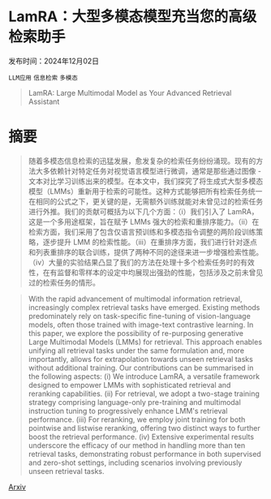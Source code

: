 # LamRA：大型多模态模型充当您的高级检索助手

发布时间：2024年12月02日

`LLM应用` `信息检索` `多模态`

> LamRA: Large Multimodal Model as Your Advanced Retrieval Assistant

# 摘要

> 随着多模态信息检索的迅猛发展，愈发复杂的检索任务纷纷涌现。现有的方法大多依赖针对特定任务对视觉语言模型进行微调，通常是那些通过图像 - 文本对比学习训练出来的模型。在本文中，我们探究了将生成式大型多模态模型（LMMs）重新用于检索的可能性。这种方式能够把所有检索任务统一在相同的公式之下，更关键的是，无需额外训练就能对未曾见过的检索任务进行外推。我们的贡献可概括为以下几个方面：（i）我们引入了 LamRA，这是一个多用途框架，旨在赋予 LMMs 强大的检索和重排序能力。（ii）在检索方面，我们采用了包含仅语言预训练和多模态指令调整的两阶段训练策略，逐步提升 LMM 的检索性能。（iii）在重排序方面，我们进行针对逐点和列表重排序的联合训练，提供了两种不同的途径来进一步增强检索性能。（iv）大量的实验结果凸显了我们的方法在处理十多个检索任务时的有效性，在有监督和零样本的设定中均展现出强劲的性能，包括涉及之前未曾见过的检索任务的情形。

> With the rapid advancement of multimodal information retrieval, increasingly complex retrieval tasks have emerged. Existing methods predominately rely on task-specific fine-tuning of vision-language models, often those trained with image-text contrastive learning. In this paper, we explore the possibility of re-purposing generative Large Multimodal Models (LMMs) for retrieval. This approach enables unifying all retrieval tasks under the same formulation and, more importantly, allows for extrapolation towards unseen retrieval tasks without additional training. Our contributions can be summarised in the following aspects: (i) We introduce LamRA, a versatile framework designed to empower LMMs with sophisticated retrieval and reranking capabilities. (ii) For retrieval, we adopt a two-stage training strategy comprising language-only pre-training and multimodal instruction tuning to progressively enhance LMM's retrieval performance. (iii) For reranking, we employ joint training for both pointwise and listwise reranking, offering two distinct ways to further boost the retrieval performance. (iv) Extensive experimental results underscore the efficacy of our method in handling more than ten retrieval tasks, demonstrating robust performance in both supervised and zero-shot settings, including scenarios involving previously unseen retrieval tasks.

[Arxiv](https://arxiv.org/abs/2412.01720)